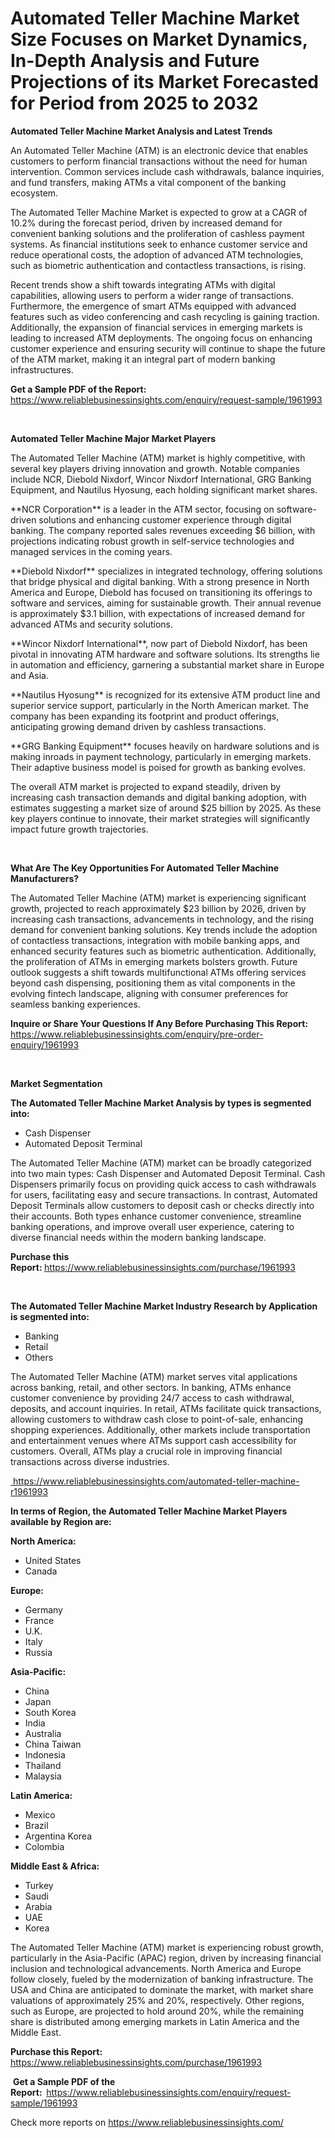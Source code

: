 <p><h1>Automated Teller Machine Market Size Focuses on Market Dynamics, In-Depth Analysis and Future Projections of its Market Forecasted for Period from 2025 to 2032</h1></p><p><strong>Automated Teller Machine Market Analysis and Latest Trends</strong></p>
<p><p>An Automated Teller Machine (ATM) is an electronic device that enables customers to perform financial transactions without the need for human intervention. Common services include cash withdrawals, balance inquiries, and fund transfers, making ATMs a vital component of the banking ecosystem. </p><p>The Automated Teller Machine Market is expected to grow at a CAGR of 10.2% during the forecast period, driven by increased demand for convenient banking solutions and the proliferation of cashless payment systems. As financial institutions seek to enhance customer service and reduce operational costs, the adoption of advanced ATM technologies, such as biometric authentication and contactless transactions, is rising. </p><p>Recent trends show a shift towards integrating ATMs with digital capabilities, allowing users to perform a wider range of transactions. Furthermore, the emergence of smart ATMs equipped with advanced features such as video conferencing and cash recycling is gaining traction. Additionally, the expansion of financial services in emerging markets is leading to increased ATM deployments. The ongoing focus on enhancing customer experience and ensuring security will continue to shape the future of the ATM market, making it an integral part of modern banking infrastructures.</p></p>
<p><strong>Get a Sample PDF of the Report:&nbsp;</strong> <a href="https://www.reliablebusinessinsights.com/enquiry/request-sample/1961993?utm_campaign=3366&utm_medium=2&utm_source=Github&utm_content=ia&utm_term=10042025&utm_id=automated-teller-machine">https://www.reliablebusinessinsights.com/enquiry/request-sample/1961993</a></p>
<p>&nbsp;</p>
<p><strong>Automated Teller Machine Major Market Players</strong></p>
<p><p>The Automated Teller Machine (ATM) market is highly competitive, with several key players driving innovation and growth. Notable companies include NCR, Diebold Nixdorf, Wincor Nixdorf International, GRG Banking Equipment, and Nautilus Hyosung, each holding significant market shares.</p><p>**NCR Corporation** is a leader in the ATM sector, focusing on software-driven solutions and enhancing customer experience through digital banking. The company reported sales revenues exceeding $6 billion, with projections indicating robust growth in self-service technologies and managed services in the coming years.</p><p>**Diebold Nixdorf** specializes in integrated technology, offering solutions that bridge physical and digital banking. With a strong presence in North America and Europe, Diebold has focused on transitioning its offerings to software and services, aiming for sustainable growth. Their annual revenue is approximately $3.1 billion, with expectations of increased demand for advanced ATMs and security solutions.</p><p>**Wincor Nixdorf International**, now part of Diebold Nixdorf, has been pivotal in innovating ATM hardware and software solutions. Its strengths lie in automation and efficiency, garnering a substantial market share in Europe and Asia.</p><p>**Nautilus Hyosung** is recognized for its extensive ATM product line and superior service support, particularly in the North American market. The company has been expanding its footprint and product offerings, anticipating growing demand driven by cashless transactions.</p><p>**GRG Banking Equipment** focuses heavily on hardware solutions and is making inroads in payment technology, particularly in emerging markets. Their adaptive business model is poised for growth as banking evolves.</p><p>The overall ATM market is projected to expand steadily, driven by increasing cash transaction demands and digital banking adoption, with estimates suggesting a market size of around $25 billion by 2025. As these key players continue to innovate, their market strategies will significantly impact future growth trajectories.</p></p>
<p>&nbsp;</p>
<p><strong>What Are The Key Opportunities For Automated Teller Machine Manufacturers?</strong></p>
<p><p>The Automated Teller Machine (ATM) market is experiencing significant growth, projected to reach approximately $23 billion by 2026, driven by increasing cash transactions, advancements in technology, and the rising demand for convenient banking solutions. Key trends include the adoption of contactless transactions, integration with mobile banking apps, and enhanced security features such as biometric authentication. Additionally, the proliferation of ATMs in emerging markets bolsters growth. Future outlook suggests a shift towards multifunctional ATMs offering services beyond cash dispensing, positioning them as vital components in the evolving fintech landscape, aligning with consumer preferences for seamless banking experiences.</p></p>
<p><strong>Inquire or Share Your Questions If Any Before Purchasing This Report:</strong> <a href="https://www.reliablebusinessinsights.com/enquiry/pre-order-enquiry/1961993?utm_campaign=3366&utm_medium=2&utm_source=Github&utm_content=ia&utm_term=10042025&utm_id=automated-teller-machine">https://www.reliablebusinessinsights.com/enquiry/pre-order-enquiry/1961993</a></p>
<p>&nbsp;</p>
<p><strong>Market Segmentation</strong></p>
<p><strong>The Automated Teller Machine Market Analysis by types is segmented into:</strong></p>
<p><ul><li>Cash Dispenser</li><li>Automated Deposit Terminal</li></ul></p>
<p><p>The Automated Teller Machine (ATM) market can be broadly categorized into two main types: Cash Dispenser and Automated Deposit Terminal. Cash Dispensers primarily focus on providing quick access to cash withdrawals for users, facilitating easy and secure transactions. In contrast, Automated Deposit Terminals allow customers to deposit cash or checks directly into their accounts. Both types enhance customer convenience, streamline banking operations, and improve overall user experience, catering to diverse financial needs within the modern banking landscape.</p></p>
<p><strong>Purchase this Report:&nbsp;</strong><a href="https://www.reliablebusinessinsights.com/purchase/1961993?utm_campaign=3366&utm_medium=2&utm_source=Github&utm_content=ia&utm_term=10042025&utm_id=automated-teller-machine">https://www.reliablebusinessinsights.com/purchase/1961993</a></p>
<p>&nbsp;</p>
<p><strong>The Automated Teller Machine Market Industry Research by Application is segmented into:</strong></p>
<p><ul><li>Banking</li><li>Retail</li><li>Others</li></ul></p>
<p><p>The Automated Teller Machine (ATM) market serves vital applications across banking, retail, and other sectors. In banking, ATMs enhance customer convenience by providing 24/7 access to cash withdrawal, deposits, and account inquiries. In retail, ATMs facilitate quick transactions, allowing customers to withdraw cash close to point-of-sale, enhancing shopping experiences. Additionally, other markets include transportation and entertainment venues where ATMs support cash accessibility for customers. Overall, ATMs play a crucial role in improving financial transactions across diverse industries.</p></p>
<p><a href="https://www.reliablebusinessinsights.com/automated-teller-machine-r1961993?utm_campaign=3366&utm_medium=2&utm_source=Github&utm_content=ia&utm_term=10042025&utm_id=automated-teller-machine">&nbsp;https://www.reliablebusinessinsights.com/automated-teller-machine-r1961993</a></p>
<p><strong>In terms of Region, the Automated Teller Machine Market Players available by Region are:</strong></p>
<p>
    <p> <strong> North America: </strong>
        <ul>
            <li>United States</li>
            <li>Canada</li>
        </ul>
        </p> 
    <p> <strong> Europe: </strong>
        <ul>
            <li>Germany</li>
            <li>France</li>
            <li>U.K.</li>
            <li>Italy</li>
            <li>Russia</li>
        </ul>
        </p> 
    <p> <strong> Asia-Pacific: </strong>
        <ul>
            <li>China</li>
            <li>Japan</li>
            <li>South Korea</li>
            <li>India</li>
            <li>Australia</li>
            <li>China Taiwan</li>
            <li>Indonesia</li>
            <li>Thailand</li>
            <li>Malaysia</li>
        </ul>
        </p> 
    <p> <strong> Latin America: </strong>
        <ul>
            <li>Mexico</li>
            <li>Brazil</li>
            <li>Argentina Korea</li>
            <li>Colombia</li>
        </ul>
        </p> 
    <p> <strong> Middle East & Africa: </strong>
        <ul>
            <li>Turkey</li>
            <li>Saudi</li>
            <li>Arabia</li>
            <li>UAE</li>
            <li>Korea</li>
        </ul>
    </p>
    </p>
<p><p>The Automated Teller Machine (ATM) market is experiencing robust growth, particularly in the Asia-Pacific (APAC) region, driven by increasing financial inclusion and technological advancements. North America and Europe follow closely, fueled by the modernization of banking infrastructure. The USA and China are anticipated to dominate the market, with market share valuations of approximately 25% and 20%, respectively. Other regions, such as Europe, are projected to hold around 20%, while the remaining share is distributed among emerging markets in Latin America and the Middle East.</p></p>
<p><strong>Purchase this Report: </strong><a href="https://www.reliablebusinessinsights.com/purchase/1961993?utm_campaign=3366&utm_medium=2&utm_source=Github&utm_content=ia&utm_term=10042025&utm_id=automated-teller-machine">https://www.reliablebusinessinsights.com/purchase/1961993</a></p>
<p>&nbsp;<strong>Get a Sample PDF of the Report:&nbsp;&nbsp;</strong><a href="https://www.reliablebusinessinsights.com/enquiry/request-sample/1961993?utm_campaign=3366&utm_medium=2&utm_source=Github&utm_content=ia&utm_term=10042025&utm_id=automated-teller-machine">https://www.reliablebusinessinsights.com/enquiry/request-sample/1961993</a></p>
<p><strong></strong></p>
<p>Check more reports on <a href="https://www.reliablebusinessinsights.com/?utm_campaign=3366&utm_medium=2&utm_source=Github&utm_content=ia&utm_term=10042025&utm_id=automated-teller-machine">https://www.reliablebusinessinsights.com/</a></p>